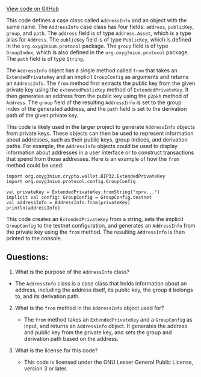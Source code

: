 [View code on GitHub](https://github.com/alephium/alephium/wallet/src/main/scala/org/alephium/wallet/api/model/AddressInfo.scala)

This code defines a case class called `AddressInfo` and an object with the same name. The `AddressInfo` case class has four fields: `address`, `publicKey`, `group`, and `path`. The `address` field is of type `Address.Asset`, which is a type alias for `Address`. The `publicKey` field is of type `PublicKey`, which is defined in the `org.oxyg3nium.protocol` package. The `group` field is of type `GroupIndex`, which is also defined in the `org.oxyg3nium.protocol` package. The `path` field is of type `String`.

The `AddressInfo` object has a single method called `from` that takes an `ExtendedPrivateKey` and an implicit `GroupConfig` as arguments and returns an `AddressInfo`. The `from` method first extracts the public key from the given private key using the `extendedPublicKey` method of `ExtendedPrivateKey`. It then generates an address from the public key using the `p2pkh` method of `Address`. The `group` field of the resulting `AddressInfo` is set to the group index of the generated address, and the `path` field is set to the derivation path of the given private key.

This code is likely used in the larger project to generate `AddressInfo` objects from private keys. These objects can then be used to represent information about addresses, such as their public keys, group indices, and derivation paths. For example, the `AddressInfo` objects could be used to display information about addresses in a user interface or to construct transactions that spend from those addresses. Here is an example of how the `from` method could be used:

```
import org.oxyg3nium.crypto.wallet.BIP32.ExtendedPrivateKey
import org.oxyg3nium.protocol.config.GroupConfig

val privateKey = ExtendedPrivateKey.fromString("xprv...")
implicit val config: GroupConfig = GroupConfig.testnet
val addressInfo = AddressInfo.from(privateKey)
println(addressInfo)
```

This code creates an `ExtendedPrivateKey` from a string, sets the implicit `GroupConfig` to the testnet configuration, and generates an `AddressInfo` from the private key using the `from` method. The resulting `AddressInfo` is then printed to the console.
## Questions: 
 1. What is the purpose of the `AddressInfo` class?
   - The `AddressInfo` class is a case class that holds information about an address, including the address itself, its public key, the group it belongs to, and its derivation path.

2. What is the `from` method in the `AddressInfo` object used for?
   - The `from` method takes an `ExtendedPrivateKey` and a `GroupConfig` as input, and returns an `AddressInfo` object. It generates the address and public key from the private key, and sets the group and derivation path based on the address.

3. What is the license for this code?
   - This code is licensed under the GNU Lesser General Public License, version 3 or later.